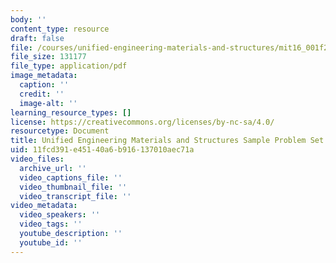 ```yaml
---
body: ''
content_type: resource
draft: false
file: /courses/unified-engineering-materials-and-structures/mit16_001f21_pset_sample.pdf
file_size: 131177
file_type: application/pdf
image_metadata:
  caption: ''
  credit: ''
  image-alt: ''
learning_resource_types: []
license: https://creativecommons.org/licenses/by-nc-sa/4.0/
resourcetype: Document
title: Unified Engineering Materials and Structures Sample Problem Set
uid: 11fcd391-e451-40a6-b916-137010aec71a
video_files:
  archive_url: ''
  video_captions_file: ''
  video_thumbnail_file: ''
  video_transcript_file: ''
video_metadata:
  video_speakers: ''
  video_tags: ''
  youtube_description: ''
  youtube_id: ''
---
```

